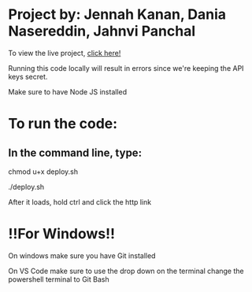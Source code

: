 # Project by: Jennah Kanan,  Dania Nasereddin, Jahnvi Panchal

To view the live project, [click here!](https://waterconservationappdraft.vercel.app/)

Running this code locally will result in errors since we're keeping the API keys secret.

Make sure to have Node JS installed

# To run the code: 

## In the command line, type: 
chmod u+x deploy.sh

./deploy.sh

 After it loads, hold ctrl and click the http link

# !!For Windows!!
 On windows make sure you have Git installed 
 
 On VS Code make sure to use the drop down on the terminal change the powershell terminal to Git Bash
